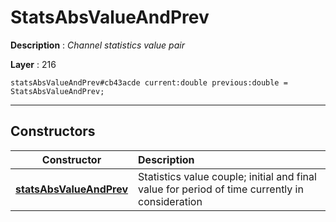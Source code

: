 # StatsAbsValueAndPrev

**Description** : *Channel statistics value pair*

**Layer** : 216

```tl
statsAbsValueAndPrev#cb43acde current:double previous:double = StatsAbsValueAndPrev;
```

---

## Constructors

| Constructor | Description |
| :---: | :--- |
| [**statsAbsValueAndPrev**](constructor/statsAbsValueAndPrev) | Statistics value couple; initial and final value for period of time currently in consideration |